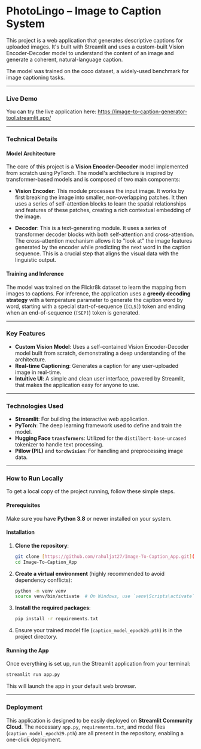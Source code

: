 # PhotoLingo – Image to Caption System

This project is a web application that generates descriptive captions for uploaded images. It's built with Streamlit and uses a custom-built Vision Encoder-Decoder model to understand the content of an image and generate a coherent, natural-language caption.

The model was trained on the coco dataset, a widely-used benchmark for image captioning tasks.

---

### Live Demo

You can try the live application here: <https://image-to-caption-generator-tool.streamlit.app/>

---

### Technical Details

#### Model Architecture
The core of this project is a **Vision Encoder-Decoder** model implemented from scratch using PyTorch. The model's architecture is inspired by transformer-based models and is composed of two main components:

* **Vision Encoder**: This module processes the input image. It works by first breaking the image into smaller, non-overlapping patches. It then uses a series of self-attention blocks to learn the spatial relationships and features of these patches, creating a rich contextual embedding of the image.

* **Decoder**: This is a text-generating module. It uses a series of transformer decoder blocks with both self-attention and cross-attention. The cross-attention mechanism allows it to "look at" the image features generated by the encoder while predicting the next word in the caption sequence. This is a crucial step that aligns the visual data with the linguistic output.

#### Training and Inference
The model was trained on the Flickr8k dataset to learn the mapping from images to captions. For inference, the application uses a **greedy decoding strategy** with a temperature parameter to generate the caption word by word, starting with a special start-of-sequence (`[CLS]`) token and ending when an end-of-sequence (`[SEP]`) token is generated.

---

### Key Features

* **Custom Vision Model**: Uses a self-contained Vision Encoder-Decoder model built from scratch, demonstrating a deep understanding of the architecture.
* **Real-time Captioning**: Generates a caption for any user-uploaded image in real-time.
* **Intuitive UI**: A simple and clean user interface, powered by Streamlit, that makes the application easy for anyone to use.

---

### Technologies Used

* **Streamlit**: For building the interactive web application.
* **PyTorch**: The deep learning framework used to define and train the model.
* **Hugging Face `transformers`**: Utilized for the `distilbert-base-uncased` tokenizer to handle text processing.
* **Pillow (PIL)** and **`torchvision`**: For handling and preprocessing image data.

---

### How to Run Locally

To get a local copy of the project running, follow these simple steps.

#### Prerequisites

Make sure you have **Python 3.8** or newer installed on your system.

#### Installation

1.  **Clone the repository**:

    ```bash
    git clone [https://github.com/rahuljat27/Image-To-Caption_App.git](https://github.com/rahuljat27/Image-To-Caption_App.git)
    cd Image-To-Caption_App
    ```

2.  **Create a virtual environment** (highly recommended to avoid dependency conflicts):

    ```bash
    python -m venv venv
    source venv/bin/activate  # On Windows, use `venv\Scripts\activate`
    ```

3.  **Install the required packages**:

    ```bash
    pip install -r requirements.txt
    ```

4.  Ensure your trained model file (`caption_model_epoch29.pth`) is in the project directory.

#### Running the App

Once everything is set up, run the Streamlit application from your terminal:

```bash
streamlit run app.py
```

This will launch the app in your default web browser.

---

### Deployment

This application is designed to be easily deployed on **Streamlit Community Cloud**. The necessary `app.py`, `requirements.txt`, and model files (`caption_model_epoch29.pth`) are all present in the repository, enabling a one-click deployment.
